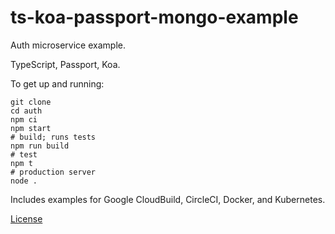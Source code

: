 # ts-koa-passport-mongo-example

Auth microservice example.

TypeScript, Passport, Koa.

To get up and running:

```shell
git clone
cd auth
npm ci
npm start
# build; runs tests
npm run build
# test
npm t
# production server
node .
```

Includes examples for Google CloudBuild, CircleCI, Docker, and Kubernetes.

[License](./LICENSE.md)
